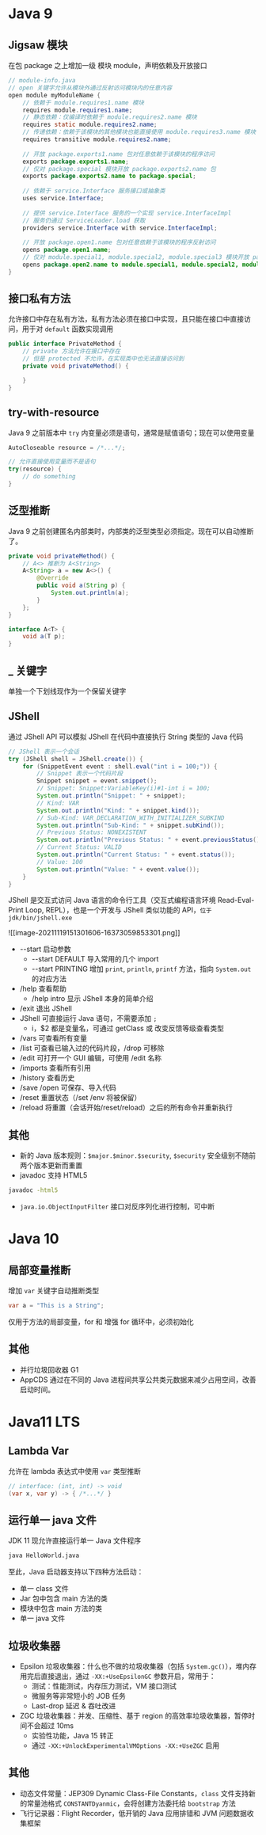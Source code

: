 # Java 9
## Jigsaw 模块

在包 package 之上增加一级 模块 module，声明依赖及开放接口

```java
// module-info.java
// open 关键字允许从模块外通过反射访问模块内的任意内容
open module myModuleName {
    // 依赖于 module.requires1.name 模块
    requires module.requires1.name;
    // 静态依赖：仅编译时依赖于 module.requires2.name 模块
    requires static module.requires2.name;
    // 传递依赖：依赖于该模块的其他模块也能直接使用 module.requires3.name 模块
    requires transitive module.requires2.name;
    
    // 开放 package.exports1.name 包对任意依赖于该模块的程序访问
    exports package.exports1.name;
    // 仅对 package.special 模块开放 package.exports2.name 包
    exports package.exports2.name to package.special;
    
    // 依赖于 service.Interface 服务接口或抽象类
    uses service.Interface;
    
    // 提供 service.Interface 服务的一个实现 service.InterfaceImpl
    // 服务仍通过 ServiceLoader.load 获取
    providers service.Interface with service.InterfaceImpl;
    
    // 开放 package.open1.name 包对任意依赖于该模块的程序反射访问
    opens package.open1.name;
    // 仅对 module.special1, module.special2, module.special3 模块开放 package.open2.name 包反射访问
    opens package.open2.name to module.special1, module.special2, module.special3;
}
```
## 接口私有方法

允许接口中存在私有方法，私有方法必须在接口中实现，且只能在接口中直接访问，用于对 `default` 函数实现调用

```java
public interface PrivateMethod {
    // private 方法允许在接口中存在
    // 但是 protected 不允许，在实现类中也无法直接访问到
    private void privateMethod() {

    }
}
```
## try-with-resource

Java 9 之前版本中 `try` 内变量必须是语句，通常是赋值语句；现在可以使用变量

```java
AutoCloseable resource = /*...*/;

// 允许直接使用变量而不是语句
try(resource) {
    // do something
}
```
## 泛型推断

Java 9 之前创建匿名内部类时，内部类的泛型类型必须指定。现在可以自动推断了。

```java
private void privateMethod() {
    // A<> 推断为 A<String>
    A<String> a = new A<>() {
        @Override
        public void a(String p) {
            System.out.println(a);
        }
    };
}

interface A<T> {
    void a(T p);
}
```
## _ 关键字

单独一个下划线现作为一个保留关键字
## JShell

通过 JShell API 可以模拟 JShell 在代码中直接执行 String 类型的 Java 代码

```java
// JShell 表示一个会话
try (JShell shell = JShell.create()) {
    for (SnippetEvent event : shell.eval("int i = 100;")) {
        // Snippet 表示一个代码片段
        Snippet snippet = event.snippet();
        // Snippet: Snippet:VariableKey(i)#1-int i = 100;
        System.out.println("Snippet: " + snippet);
        // Kind: VAR
        System.out.println("Kind: " + snippet.kind());
        // Sub-Kind: VAR_DECLARATION_WITH_INITIALIZER_SUBKIND
        System.out.println("Sub-Kind: " + snippet.subKind());
        // Previous Status: NONEXISTENT
        System.out.println("Previous Status: " + event.previousStatus());
        // Current Status: VALID
        System.out.println("Current Status: " + event.status());
        // Value: 100
        System.out.println("Value: " + event.value());
    }
}
```

JShell 是交互式访问 Java 语言的命令行工具（交互式编程语言环境 Read-Eval-Print Loop, REPL），也是一个开发与 JShell 类似功能的 API，`位于 jdk/bin/jshell.exe`

![[image-20211119151301606-16373059853301.png]]
- --start 启动参数
	- --start DEFAULT 导入常用的几个 import
	- --start PRINTING 增加 `print`, `println`, `printf` 方法，指向 `System.out` 的对应方法
- /help 查看帮助
	- /help intro 显示 JShell 本身的简单介绍
- /exit 退出 JShell
- JShell 可直接运行 Java 语句，不需要添加 `;`
	- i，$2 都是变量名，可通过 getClass 或 改变反馈等级查看类型
- /vars 可查看所有变量
- /list 可查看已输入过的代码片段，/drop 可移除
- /edit 可打开一个 GUI 编辑，可使用 /edit 名称
- /imports 查看所有引用
- /history 查看历史
- /save /open 可保存、导入代码
- /reset 重置状态（/set /env 将被保留）
- /reload 将重置（会话开始/reset/reload）之后的所有命令并重新执行
## 其他

- 新的 Java 版本规则：`$major.$minor.$security`, `$security` 安全级别不随前两个版本更新而重置
- javadoc 支持 HTML5

```bash
javadoc -html5
```

- `java.io.ObjectInputFilter` 接口对反序列化进行控制，可中断
# Java 10

## 局部变量推断

增加 `var` 关键字自动推断类型

```java 
var a = "This is a String";
```

仅用于方法的局部变量，for 和 增强 for 循环中，必须初始化
## 其他

- 并行垃圾回收器 G1
- AppCDS 通过在不同的 Java 进程间共享公共类元数据来减少占用空间，改善启动时间。
# Java11 LTS
## Lambda Var

允许在 lambda 表达式中使用 `var` 类型推断

```java
// interface: (int, int) -> void
(var x, var y) -> { /*...*/ }
```
## 运行单一 java 文件

JDK 11 现允许直接运行单一 Java 文件程序

```bash
java HelloWorld.java
```

至此，Java 启动器支持以下四种方法启动：
- 单一 class 文件
- Jar 包中包含 main 方法的类
- 模块中包含 main 方法的类
- 单一 java 文件
## 垃圾收集器

- Epsilon 垃圾收集器：什么也不做的垃圾收集器（包括 `System.gc()`），堆内存用完后直接退出，通过 `-XX:+UseEpsilonGC` 参数开启，常用于：
	- 测试：性能测试，内存压力测试，VM 接口测试
	- 微服务等非常短小的 JOB 任务
	- Last-drop 延迟 & 吞吐改进
- ZGC 垃圾收集器：并发、压缩性、基于 region 的高效率垃圾收集器，暂停时间不会超过 10ms
	- 实验性功能，Java 15 转正
	- 通过 `-XX:+UnlockExperimentalVMOptions -XX:+UseZGC` 启用
## 其他

- 动态文件常量：JEP309 Dynamic Class-File Constants，`class` 文件支持新的常量池格式 `CONSTANTDyanmic`，会将创建方法委托给 `bootstrap` 方法
- 飞行记录器：Flight Recorder，低开销的 Java 应用排错和 JVM 问题数据收集框架
